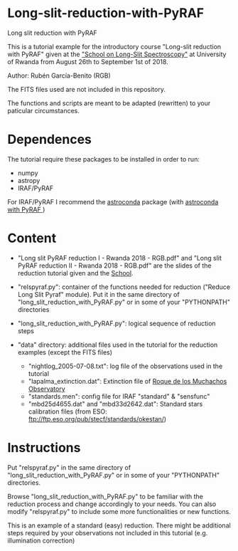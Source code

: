 # Long-slit-reduction-with-PyRAF
Long slit reduction with PyRAF

This is a tutorial example for the introductory course "Long-slit reduction with PyRAF" given at the ["School on Long-Slit Spectroscopy"](https://sites.google.com/site/schoolonspectroscopy/home) at University of Rwanda from August 26th to September 1st of 2018.

Author: Rubén García-Benito (RGB)

The FITS files used are not included in this repository. 

The functions and scripts are meant to be adapted (rewritten) to your paticular circumstances.

# Dependences

The tutorial require these packages to be installed in order to run:

+ numpy
+ astropy
+ IRAF/PyRAF

For IRAF/PyRAF I recommend the [astroconda](https://astroconda.readthedocs.io/en/latest/) package (with [astroconda with PyRAF
](https://astroconda.readthedocs.io/en/latest/installation.html#legacy-software-stack-with-iraf))

# Content

* "Long slit PyRAF reduction I - Rwanda 2018 - RGB.pdf" and "Long slit PyRAF reduction II - Rwanda 2018 - RGB.pdf" are the slides of the reduction tutorial given and the [School](https://sites.google.com/site/schoolonspectroscopy/home).

* "relspyraf.py": container of the functions needed for reduction ("Reduce Long Slit Pyraf" module). Put it in the same directory of "long_slit_reduction_with_PyRAF.py" or in some of your "PYTHONPATH" directories

* "long_slit_reduction_with_PyRAF.py": logical sequence of reduction steps 

* "data" directory: additional files used in the tutorial for the reduction examples (except the FITS files)
   * "nightlog_2005-07-08.txt": log file of the observations used in the tutorial
   * "lapalma_extinction.dat": Extinction file of [Roque de los Muchachos Observatory](http://www.ing.iac.es/Astronomy/observing/conditions/wlext.html)
   * "standards.men": config file for IRAF "standard" & "sensfunc"
   * "mbd25d4655.dat" and "mbd33d2642.dat": Standard stars calibration files (from ESO: ftp://ftp.eso.org/pub/stecf/standards/okestan/)


# Instructions

Put "relspyraf.py" in the same directory of "long_slit_reduction_with_PyRAF.py" or in some of your "PYTHONPATH" directories.

Browse "long_slit_reduction_with_PyRAF.py" to be familiar with the reduction process and change accordingly to your needs. You can also modify "relspyraf.py" to include some more functionalities or new functions. 

This is an example of a standard (easy) reduction. There might be additional steps required by your observations not included in this tutorial (e.g. illumination correction)
